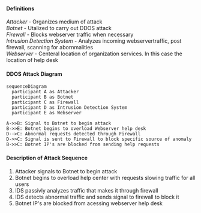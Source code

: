#### **Definitions**
_Attacker_ - Organizes medium of attack  
_Botnet_ - Utalized to carry out DDOS attack  
_Firewall_ - Blocks webserver traffic when necessary  
_Intrusion Detection System_ - Analyzes incoming webservertraffic, post firewall, scanning for abornmalities  
_Webserver_ - Centeral location of organization services. In this case the location of help desk  

#### **DDOS Attack Diagram**  
```mermaid
sequenceDiagram
  participant A as Attacker
  participant B as Botnet
  participant C as Firewall
  participant D as Intrusion Detection System
  participant E as Webserver

A->>B: Signal to Botnet to begin attack
B->>E: Botnet begins to overload Webserver help desk
D-->C: Abnormal requests detected through Firewall
D->>C: Signal is sent to Firewall to block specific source of anomaly
B->>C: Botnet IP's are blocked from sending help requests
```  
#### **Description of Attack Sequence**
1. Attacker signals to Botnet to begin attack 
2. Botnet begins to overload help center with requests slowing traffic for all users
3. IDS passivly analyzes traffic that makes it through firewall
4. IDS detects abnormal traffic and sends signal to firewall to block it
5. Botnet IP's are blocked from acessing webserver help desk
